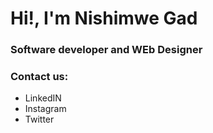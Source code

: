 <h1>Hi!, I'm Nishimwe Gad</h1>
<h3> Software developer and WEb Designer </h3>
<h3 color="blue">Contact us:</h3>
<ul> <li>LinkedIN</li>
     <li>Instagram</li>
     <li>Twitter</li>
</ul>
